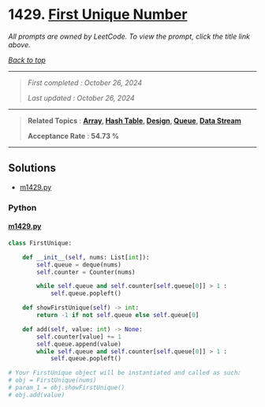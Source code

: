 # 1429. [First Unique Number](<https://leetcode.com/problems/first-unique-number>)

*All prompts are owned by LeetCode. To view the prompt, click the title link above.*

*[Back to top](<../README.md>)*

------

> *First completed : October 26, 2024*
>
> *Last updated : October 26, 2024*

------

> **Related Topics** : **[Array](<by_topic/Array.md>), [Hash Table](<by_topic/Hash Table.md>), [Design](<by_topic/Design.md>), [Queue](<by_topic/Queue.md>), [Data Stream](<by_topic/Data Stream.md>)**
>
> **Acceptance Rate** : **54.73 %**

------

## Solutions

- [m1429.py](<../my-submissions/m1429.py>)
### Python
#### [m1429.py](<../my-submissions/m1429.py>)
```Python
class FirstUnique:

    def __init__(self, nums: List[int]):
        self.queue = deque(nums)
        self.counter = Counter(nums)

        while self.queue and self.counter[self.queue[0]] > 1 :
            self.queue.popleft()

    def showFirstUnique(self) -> int:
        return -1 if not self.queue else self.queue[0]

    def add(self, value: int) -> None:
        self.counter[value] += 1
        self.queue.append(value)
        while self.queue and self.counter[self.queue[0]] > 1 :
            self.queue.popleft()

# Your FirstUnique object will be instantiated and called as such:
# obj = FirstUnique(nums)
# param_1 = obj.showFirstUnique()
# obj.add(value)

```

